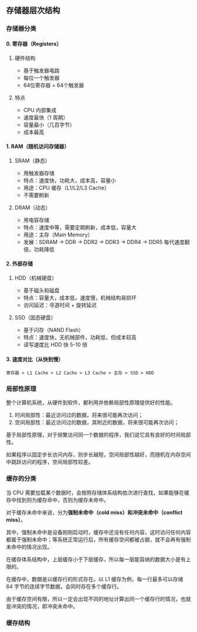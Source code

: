 ## 存储器层次结构

### 存储器分类

#### 0. 寄存器（Registers）

1. 硬件结构
   - 基于触发器电路
   - 每位一个触发器
   - 64位寄存器 = 64个触发器

2. 特点
   - CPU 内部集成
   - 速度最快（1 周期）
   - 容量最小（几百字节）
   - 成本最高

#### 1. RAM（随机访问存储器）

1. SRAM（静态）
   - 用触发器存储
   - 特点：速度快，功耗大，成本高，容量小
   - 用途：CPU 缓存（L1/L2/L3 Cache）
   - 不需要刷新

2. DRAM（动态）
   - 用电容存储
   - 特点：速度中等，需要定期刷新，成本低，容量大
   - 用途：主存（Main Memory）
   - 发展：SDRAM → DDR → DDR2 → DDR3 → DDR4 → DDR5
         每代速度翻倍，功耗降低

#### 2. 外部存储

1. HDD（机械硬盘）
   - 基于磁头和磁盘
   - 特点：容量大，成本低，速度慢，机械结构易损坏
   - 访问延迟：寻道时间 + 旋转延迟

2. SSD（固态硬盘）
   - 基于闪存（NAND Flash）
   - 特点：速度快，无机械部件，功耗低，但成本较高
   - 读写速度比 HDD 快 5-10 倍

#### 3. 速度对比（从快到慢）

```
寄存器 > L1 Cache > L2 Cache > L3 Cache > 主存 > SSD > HDD
```

### 局部性原理

整个计算机系统，从硬件到软件，都利用并依赖局部性原理提供好的性能。

1. 时间局部性：最近访问过的数据，将来很可能再次访问；
2. 空间局部性：最近访问过的数据，其附近的数据，将来很可能再次访问；

基于局部性原理，对于频繁访问同一个数据的程序，我们说它具有良好的时间局部性。

如果程序以固定步长访问内存，则步长越短，空间局部性越好，而随机在内存空间中跳跃访问的程序，空间局部性较差。

### 缓存的分类

当 CPU 需要加载某个数据时，会按照存储体系结构依次进行查找，如果能够在缓存中找到则为缓存命中，否则为缓存未命中。

对于缓存未命中来说，分为**强制未命中（cold miss）**和**冲突未命中（conflict miss）**。

其中，强制未命中是设备刚刚启动时，缓存中还没有任何内容，这时访问任何内容都属于强制未命中；等系统正常运行后，所有缓存空间都被占据，就不会再有强制未命中的情况出现。

在缓存体系结构中，上层缓存小于下层缓存，所以每一层能容纳的数据大小是有上限的。

在缓存中，数据是以缓存行的形式存在。以 L1 缓存为例，每一行最多可以存储 64 字节的连续字节数据，会同时存在多个缓存行。

由于缓存空间有限，所以一定会出现不同的地址计算出同一个缓存行的情况，也就是冲突的情况，即冲突未命中。

### 缓存结构

